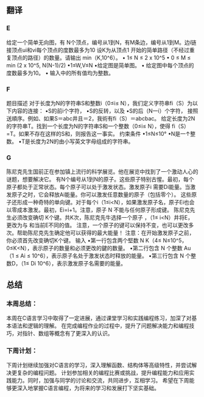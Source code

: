 ## 翻译
### E
给定一个简单无向图，有 N个顶点，编号从1到N，有M条边，编号从1到M。边i链接顶点ui和vi每个顶点的度数最多为10
设K为从顶点1 开始的简单路径（不经过重复顶点的路径）的数量。请输出 min（K,10^6）。
• 1≤ N ≤ 2 x 10^5
• 0 ≤ M ≤ min (2 x 10^5, N(N-1)/2)
•1≤W,V≤N
•给定图是简单图。
• 给定图中每个顶点的度数最多为10。
• 输入中的所有值均为整数。
### F
题目描述
对于长度为N的字符串S和整数i（0≤i≤ N），我们定义字符串fi（S）为以下内容的连接：
•S的前i个字符，
•S的反转，以及
•S的后（N一i）个字符，
接照送順序。例如、如果S＝abc井且＝2，我術有fi（S）＝abcbac。
给定长度为2N的字符串T。找到一个长度为N的字符串S和一个整数（0≤i≤ N），使得 fi（S）=T。如果不存在这样的S和，则报告这一事实。
约束条件
•1≤N≤10°
•N是一↑整数。
•T是长度为2N的由小写英文字母组成的字符串。
### G
陈尼克先生国前正在参加镇上流行的科学展览。他在展览中找到了一个激动人心的谜题，想要解决它。
有N个编号从1到N的原子。这些原子特别古惺。最初，每个原子都处于正常状态。每个原子可以处于激发状态。激发原子i 需要Di能量。当激发原子之时，它会释放Ai能量。你可以激发任意数量的原子（包括零个）。
这些原子还形成一种奇特的单向键。对于每个i（1≤i<N），如果激发原子名，原子Ei也会以零成本激发。最初，Ei=i+1。注意，原子 N 不能与任何原子形成键。
陈尼克先生必须改变确切 K个键。共K次，陈尼克先牛选择一个原子 ，（1≤ i<N）井将E，更改为与 和当前E不同的值。
注意，一个原子的键可以保持不变，也可以更改多次。帮助陈尼克先生确定他可以获得的最大能量！
注意：在开始激发原子之前，你必须首先改变确切K个键。
输入
•第一行包含两个堅数 N K（4≤ N≤10^5，0≤K<N），表示原子的数量和必须更改的鍵的数量。
•第二行包含 N 个整数 Au （1 ≤ Ai ≤ 10^6），表示原子名处于激发状态时释放的能量。
•第三行包含 N 个整数D，（1≤ Di 10^6），表示激发原子名需要的能量。
## 总结
### 本周总结：
本周在C语言学习中取得了一定进展，通过课堂学习和实践编程练习，加深了对基本语法和逻辑的理解。
在完成编程作业的过程中，提升了问题解决能力和编程技巧，对指针、数组等概念有了更深入的认识。
### 下周计划：
下周计划继续加强对C语言的学习，深入理解函数、结构体等高级特性，并尝试解决更复杂的编程问题。
计划参加相关的编程比赛或挑战，提升编程能力和应用实践能力。同时，加强与同学的讨论和交流，共同进步，互相学习。
希望在下周能够更深入地掌握C语言编程，为将来的学习和发展打下坚实基础。
